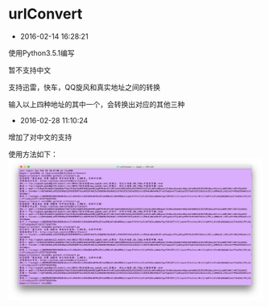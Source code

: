 # urlConvert

* 2016-02-14 16:28:21

使用Python3.5.1编写

暂不支持中文

支持迅雷，快车，QQ旋风和真实地址之间的转换

输入以上四种地址的其中一个，会转换出对应的其他三种

* 2016-02-28 11:10:24

增加了对中文的支持

使用方法如下：![urlConvert](urlConvert.png)